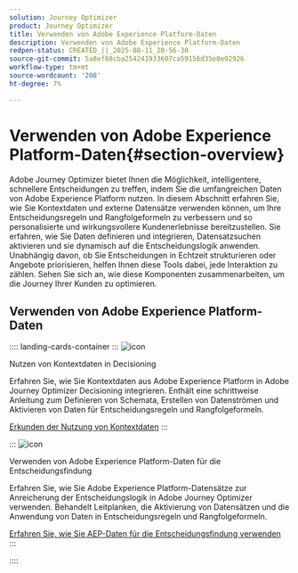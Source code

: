 ```yaml
---
solution: Journey Optimizer
product: Journey Optimizer
title: Verwenden von Adobe Experience Platform-Daten
description: Verwenden von Adobe Experience Platform-Daten
redpen-status: CREATED_||_2025-08-11_20-56-30
source-git-commit: 5a8ef88cba254241933607ca59156d35e0e92926
workflow-type: tm+mt
source-wordcount: '208'
ht-degree: 7%

---
```



# Verwenden von Adobe Experience Platform-Daten{#section-overview}

Adobe Journey Optimizer bietet Ihnen die Möglichkeit, intelligentere, schnellere Entscheidungen zu treffen, indem Sie die umfangreichen Daten von Adobe Experience Platform nutzen. In diesem Abschnitt erfahren Sie, wie Sie Kontextdaten und externe Datensätze verwenden können, um Ihre Entscheidungsregeln und Rangfolgeformeln zu verbessern und so personalisierte und wirkungsvollere Kundenerlebnisse bereitzustellen. Sie erfahren, wie Sie Daten definieren und integrieren, Datensatzsuchen aktivieren und sie dynamisch auf die Entscheidungslogik anwenden. Unabhängig davon, ob Sie Entscheidungen in Echtzeit strukturieren oder Angebote priorisieren, helfen Ihnen diese Tools dabei, jede Interaktion zu zählen. Sehen Sie sich an, wie diese Komponenten zusammenarbeiten, um die Journey Ihrer Kunden zu optimieren.

## Verwenden von Adobe Experience Platform-Daten

:::: landing-cards-container
:::
![icon](https://cdn.experienceleague.adobe.com/icons/puzzle-piece.svg)

Nutzen von Kontextdaten in Decisioning

Erfahren Sie, wie Sie Kontextdaten aus Adobe Experience Platform in Adobe Journey Optimizer Decisioning integrieren. Enthält eine schrittweise Anleitung zum Definieren von Schemata, Erstellen von Datenströmen und Aktivieren von Daten für Entscheidungsregeln und Rangfolgeformeln.

[Erkunden der Nutzung von Kontextdaten](../using/experience-decisioning/context-data.md)
:::

:::
![icon](https://cdn.experienceleague.adobe.com/icons/gear.svg)

Verwenden von Adobe Experience Platform-Daten für die Entscheidungsfindung

Erfahren Sie, wie Sie Adobe Experience Platform-Datensätze zur Anreicherung der Entscheidungslogik in Adobe Journey Optimizer verwenden. Behandelt Leitplanken, die Aktivierung von Datensätzen und die Anwendung von Daten in Entscheidungsregeln und Rangfolgeformeln.

[Erfahren Sie, wie Sie AEP-Daten für die Entscheidungsfindung verwenden](../using/experience-decisioning/aep-data-exd.md)
:::

::::
